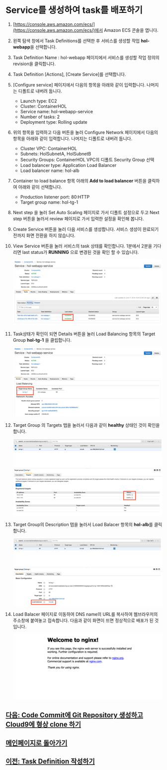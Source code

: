 # Service를 생성하여 task를 배포하기

1. [https://console.aws.amazon.com/ecs/](https://console.aws.amazon.com/ecs/)에서 Amazon ECS 콘솔을 엽니다.

2. 왼쪽 탐색 창에서 Task Definitions를 선택한 후 서비스를 생성할 작업 **hol-webapp**을 선택합니다.

3. Task Definition Name : hol-webapp 페이지에서 서비스를 생성할 작업 정의의 revision을 클릭합니다.

4. Task Definition [Actions], [Create Service]를 선택합니다.

5. [Configure service] 페이지에서 다음의 항목을 아래와 같이 입력합니다. 나머지는 디폴트로 내버려 둡니다.

    - Launch type: EC2
    - Cluster: ContainerHOL
    - Service name: hol-webapp-service
    - Number of tasks: 2
    - Deployment type: Rolling update

6. 위의 항목을 입력하고 다음 버튼을 눌러 Configure Network 페이지에서 다음의 항목을 아래와 같이 입력합니다. 나머지는 디폴트로 내버려 둡니다.

    - Cluster VPC: ContainerHOL
    - Subnets: HolSubnetA, HolSubnetB
    - Security Groups: ContainerHOL VPC의 디폴트 Security Group 선택
    - Load balancer type: Application Load Balancer
    - Load balancer name: hol-alb

7. Container to load balance 항목 아래의 **Add to load balancer** 버튼을 클릭하여 아래와 같이 선택합니다.

    - Production listener port: 80:HTTP
    - Target group name: hol-tg-1

8. Next step 을 눌러 Set Auto Scaling 페이지로 가서 디폴트 설정으로 두고 Next step 버튼을 눌러서 review 페이지로 가서 입력한 설정을 확인해 봅니다.

9. Create Service 버튼을 눌러 다음 서비스를 생성합니다. 서비스 생성이 완료되기 전까지 화면 전환을 하지 않습니다.

10. View Service 버튼을 눌러 서비스의 task 상태를 확인합니다. 1분에서 2분을 기다리면 last status가 **RUNNING** 으로 변경된 것을 확인 할 수 있습니다.

    ![Alt](../images/ecs/view-service-status.png "view service status")

11. Task상태가 확인이 되면 Details 버튼을 눌러 Load Balancing 항목의 Target Group **hol-tg-1** 을 클립합니다.

    ![Alt](../images/ecs/view-service-detail.png "view service detail")

12. Target Group 의 Targets 탭을 눌러서 다음과 같이 **healthy** 상태인 것이 확인을 합니다.

    ![Alt](../images/ec2/view-target-status.png "view target status")

13. Target Group의 Description 탭을 눌러서 Load Balacer 항목의 **hol-alb**를 클릭합니다.

    ![Alt](../images/ec2/view-target-group.png "view target group")

14. Load Balacer 페이지로 이동하여 DNS name의 URL를 복사하여 웹브라우저의 주소창에 붙여놓고 접속합니다. 다음과 같이 화면이 뜨면 정상적으로 배포가 된 것 입니다.

    ![Alt](../images/ec2/view-result.png "view target group")

## [다음: Code Commit에 Git Repository 생성하고 Cloud9에 형상 clone 하기](create-codecommit-repo)

## [메인페이지로 돌아가기](../README)

## [이전: Task Definition 작성하기](create-alb)
